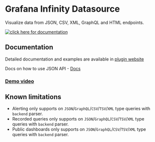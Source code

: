# Grafana Infinity Datasource

Visualize data from JSON, CSV, XML, GraphQL and HTML endpoints.

[![click here for documentation](https://user-images.githubusercontent.com/153843/189100076-7fe3535d-0bc3-4e4a-b37d-14934ae621db.png)](https://yesoreyeram.github.io/grafana-infinity-datasource)

## Documentation

Detailed documentation and examples are available in [plugin website](https://yesoreyeram.github.io/grafana-infinity-datasource)

Docs on how to use JSON API - [Docs](https://yesoreyeram.github.io/grafana-infinity-datasource/wiki/json)

### [Demo video](https://youtu.be/Wmgs1E9Ry-s)

## Known limitations

- Alerting only supports on `JSON`/`GraphQL`/`CSV`/`TSV`/`XML` type queries with `backend` parser.
- Recorded queries only supports on `JSON`/`GraphQL`/`CSV`/`TSV`/`XML` type queries with `backend` parser.
- Public dashboards only supports on `JSON`/`GraphQL`/`CSV`/`TSV`/`XML` type queries with `backend` parser.
